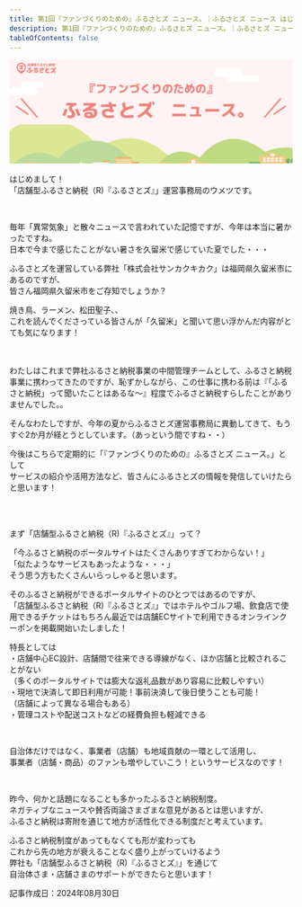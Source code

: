 ```yaml
---
title: 第1回『ファンづくりのための』ふるさとズ ニュース。｜ふるさとズ ニュース はじめました
description: 第1回『ファンづくりのための』ふるさとズ ニュース。｜ふるさとズ ニュース はじめました
tableOfContents: false
---
```


![](../../../assets/images/furusatos_news_01.jpg)


はじめまして！  
「店舗型ふるさと納税（R)『ふるさとズ』」運営事務局のウメツです。  
  
<br>

毎年「異常気象」と散々ニュースで言われていた記憶ですが、今年は本当に暑かったですね。  
日本で今まで感じたことがない暑さを久留米で感じていた夏でした・・・  

ふるさとズを運営している弊社「株式会社サンカクキカク」は福岡県久留米市にあるのですが、  
皆さん福岡県久留米市をご存知でしょうか？  

焼き鳥、ラーメン、松田聖子、、  
これを読んでくださっている皆さんが「久留米」と聞いて思い浮かんだ内容がとても気になります！  

<br>
<br>
わたしはこれまで弊社ふるさと納税事業の中間管理チームとして、ふるさと納税事業に携わってきたのですが、恥ずかしながら、この仕事に携わる前は『「ふるさと納税」って聞いたことはあるな〜』程度でふるさと納税すらしたことがありませんでした。。  

そんなわたしですが、今年の夏からふるさとズ運営事務局に異動してきて、もうすぐ2か月が経とうとしています。（あっという間ですね・・）  


今後はこちらで定期的に「『ファンづくりのための』ふるさとズ ニュース。」として  
サービスの紹介や活用方法など、皆さんにふるさとズの情報を発信していけたらと思います！  


<br>
<br>

まず「店舗型ふるさと納税（R)『ふるさとズ』」って？  

「今ふるさと納税のポータルサイトはたくさんありすぎてわからない！」  
「似たようなサービスもあったような・・・」  
そう思う方もたくさんいらっしゃると思います。  


そのふるさと納税ができるポータルサイトのひとつではあるのですが、  
「店舗型ふるさと納税（R)『ふるさとズ』」ではホテルやゴルフ場、飲食店で使用できるチケットはもちろん最近では店舗ECサイトで利用できるオンラインクーポンを掲載開始いたしました！  

特長としては  
・店舗中心EC設計、店舗間で往来できる導線がなく、ほか店舗と比較されることがない  
（多くのポータルサイトでは膨大な返礼品数があり容易に比較しやすい）  
・現地で決済して即日利用が可能！事前決済して後日使うことも可能！  
（店舗によって異なる場合もある）  
・管理コストや配送コストなどの経費負担も軽減できる  

<br>

自治体だけではなく、事業者（店舗）も地域貢献の一環として活用し、  
事業者（店舗・商品）のファンも増やしていこう！というサービスなのです！  

<br>

昨今、何かと話題になることも多かったふるさと納税制度。  
ネガティブなニュースや賛否両論さまざまな意見があるとは思いますが、  
ふるさと納税は寄附を通じて地方が活性化できる制度だと考えています。  

ふるさと納税制度があってもなくても形が変わっても  
これから先の地方が衰えることなく盛り上がっていけるよう  
弊社も「店舗型ふるさと納税（R)『ふるさとズ』」を通じて  
自治体さま・店舗さまのサポートができたらと思います！  



記事作成日：2024年08月30日